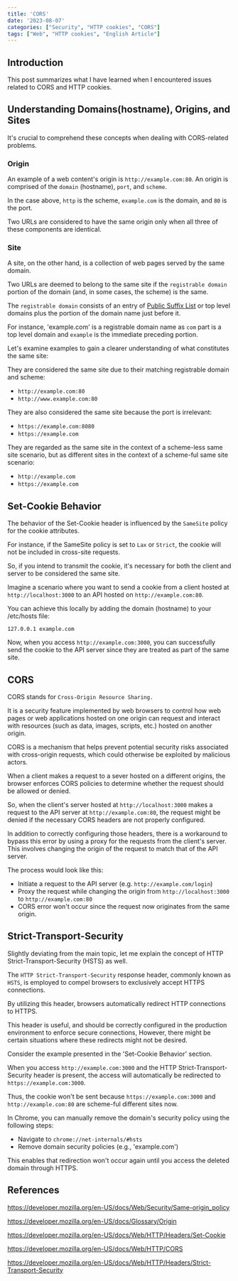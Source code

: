 ```yaml
---
title: 'CORS'
date: '2023-08-07'
categories: ["Security", "HTTP cookies", "CORS"]
tags: ["Web", "HTTP cookies", "English Article"]
---
```


## Introduction

This post summarizes what I have learned when I encountered issues related to CORS and HTTP cookies.

## Understanding Domains(hostname), Origins, and Sites

It's crucial to comprehend these concepts when dealing with CORS-related problems.

### Origin

An example of a web content's origin is `http://example.com:80`.
An origin is comprised of the `domain` (hostname), `port`, and `scheme`.

In the case above, `http` is the scheme, `example.com` is the domain, and `80` is the port.

Two URLs are considered to have the same origin only when all three of these components are identical.

### Site

A site, on the other hand, is a collection of web pages served by the same domain.

Two URLs are deemed to belong to the same site if the `registrable domain` portion of the domain (and, in some cases, the scheme) is the same.

The `registrable domain` consists of an entry of [Public Suffix List](https://publicsuffix.org/list/) or top level domains plus the portion of the domain name just before it.

For instance, 'example.com' is a registrable domain name as `com` part is a top level domain and `example` is the immediate preceding portion.

Let's examine examples to gain a clearer understanding of what constitutes the same site:

They are considered the same site due to their matching registrable domain and scheme:

- `http://example.com:80`
- `http://www.example.com:80`

They are also considered the same site because the port is irrelevant:

- `https://example.com:8080`
- `https://example.com`

They are regarded as the same site in the context of a scheme-less same site scenario, but as different sites in the context of a scheme-ful same site scenario:

- `http://example.com`
- `https://example.com`

## Set-Cookie Behavior

The behavior of the Set-Cookie header is influenced by the `SameSite` policy for the cookie attributes.

For instance, if the SameSite policy is set to `Lax` or `Strict`, the cookie will not be included in cross-site requests.

So, if you intend to transmit the cookie, it's necessary for both the client and server to be considered the same site.

Imagine a scenario where you want to send a cookie from a client hosted at `http://localhost:3000` to an API hosted on `http://example.com:80`.

You can achieve this locally by adding the domain (hostname) to your /etc/hosts file:

```text
127.0.0.1 example.com
```

Now, when you access `http://example.com:3000`, you can successfully send the cookie to the API server since they are treated as part of the same site.

## CORS

CORS stands for `Cross-Origin Resource Sharing.` 

It is a security feature implemented by web browsers to control how web pages or web applications hosted on one origin can request and interact with resources (such as data, images, scripts, etc.) hosted on another origin.

CORS is a mechanism that helps prevent potential security risks associated with cross-origin requests, which could otherwise be exploited by malicious actors.

When a client makes a request to a sever hosted on a different origins, the browser enforces CORS policies to determine whether the request should be allowed or denied.

So, when the client's server hosted at `http://localhost:3000` makes a request to the API server at `http://example.com:80`, the request might be denied if the necessary CORS headers are not properly configured.

In addition to correctly configuring those headers, there is a workaround to bypass this error by using a proxy for the requests from the client's server. This involves changing the origin of the request to match that of the API server.

The process would look like this:

- Initiate a request to the API server (e.g. `http://example.com/login`)
- Proxy the request while changing the origin from `http://localhost:3000` to `http://example.com:80`
- CORS error won't occur since the request now originates from the same origin.

## Strict-Transport-Security

Slightly deviating from the main topic, let me explain the concept of HTTP Strict-Transport-Security (HSTS) as well.

The `HTTP Strict-Transport-Security` response header, commonly known as `HSTS`, is employed to compel browsers to exclusively accept HTTPS connections.

By utilizing this header, browsers automatically redirect HTTP connections to HTTPS.

This header is useful, and should be correctly configured in the production environment to enforce secure connections, However, there might be certain situations where these redirects might not be desired.

Consider the example presented in the 'Set-Cookie Behavior' section.

When you access `http://example.com:3000` and the HTTP Strict-Transport-Security header is present, the access will automatically be redirected to `https://example.com:3000`.

Thus, the cookie won't be sent because `https://example.com:3000` and `http://example.com:80` are scheme-ful different sites now.

In Chrome, you can manually remove the domain's security policy using the following steps:

- Navigate to `chrome://net-internals/#hsts`
- Remove domain security policies (e.g., 'example.com')

This enables that redirection won't occur again until you access the deleted domain through HTTPS.

## References

<https://developer.mozilla.org/en-US/docs/Web/Security/Same-origin_policy>

<https://developer.mozilla.org/en-US/docs/Glossary/Origin>

<https://developer.mozilla.org/en-US/docs/Web/HTTP/Headers/Set-Cookie>

<https://developer.mozilla.org/en-US/docs/Web/HTTP/CORS>

<https://developer.mozilla.org/en-US/docs/Web/HTTP/Headers/Strict-Transport-Security>
